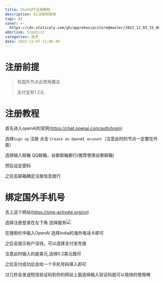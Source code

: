 ```yaml
---
title: ChatGPT注册教程
description: AI注册和使用
tags: AI
cover: >-
  https://cdn.staticaly.com/gh/apprehen/pciture@master/2022_12_03_15_08_63.tzkq80xre5c.webp
abbrlink: 5cbd2c11
categories: 技术
date: 2022-12-07 11:06:40
---
```

# 注册前提

> 有国外节点会使用魔法
>
> 支付宝有1.2元

# 注册教程

首先进入openAI的官网(https://chat.openai.com/auth/login)

选择`Sign up` 注册 点击 `Create an OpenAI account`（注意此时的节点一定要在外面）

选择输入邮箱 QQ邮箱，谷歌邮箱都行(推荐使用谷歌邮箱)

然后设定密码

之后去邮箱确定注册信息就行

# 绑定国外手机号

去上这个网站(https://sms-activate.org/cn)

选择注册登录在左下角 选择服务![](https://cdn.staticaly.com/gh/apprehen/pciture@master/image.1ems5lby9x5s.webp)

在搜索栏中输入OpenAI 选择India的海外电话卡即可

之后会提示账户没钱，可以选择支付宝充值

注意此时输入的是美元,选择0.2美元既可

之后支付成功后会给一个手机号码填入即可

过几秒会发送短信验证码到你的网站上面选择输入验证码就可以愉快的使用辣